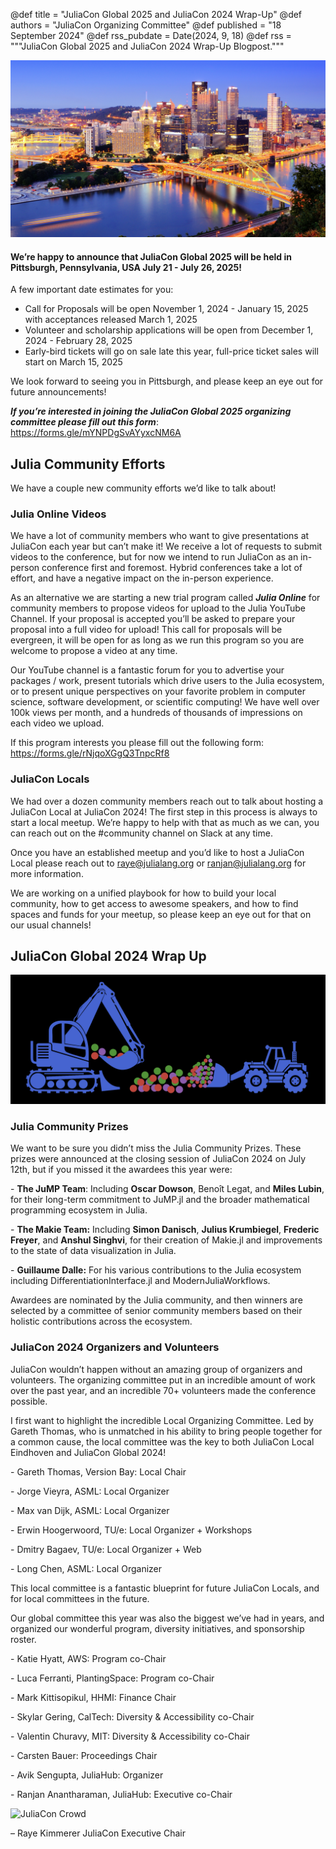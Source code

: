 @def title = "JuliaCon Global 2025 and JuliaCon 2024 Wrap-Up"
@def authors = "JuliaCon Organizing Committee"
@def published = "18 September 2024"
@def rss_pubdate = Date(2024, 9, 18)
@def rss = """JuliaCon Global 2025 and JuliaCon 2024 Wrap-Up Blogpost."""

![Pittsburgh Skyline](/assets/blog/2024-JuliaCon/AdobeStock_50245829.jpeg)
#### We’re happy to announce that JuliaCon Global 2025 will be held in Pittsburgh, Pennsylvania, USA July 21 - July 26, 2025!

A few important date estimates for you:

- Call for Proposals will be open November 1, 2024 - January 15, 2025 with acceptances released March 1, 2025
- Volunteer and scholarship applications will be open from December 1, 2024 - February 28, 2025
- Early-bird tickets will go on sale late this year, full-price ticket sales will start on March 15, 2025

We look forward to seeing you in Pittsburgh, and please keep an eye out for future announcements!

***If you’re interested in joining the JuliaCon Global 2025 organizing committee please fill out this form***: <https://forms.gle/mYNPDgSvAYyxcNM6A>

## Julia Community Efforts

We have a couple new community efforts we’d like to talk about!

### Julia Online Videos

We have a lot of community members who want to give presentations at JuliaCon each year but can’t make it! We receive a lot of requests to submit videos to the conference, but for now we intend to run JuliaCon as an in-person conference first and foremost. Hybrid conferences take a lot of effort, and have a negative impact on the in-person experience.

As an alternative we are starting a new trial program called ***Julia Online*** for community members to propose videos for upload to the Julia YouTube Channel. If your proposal is accepted you’ll be asked to prepare your proposal into a full video for upload! This call for proposals will be evergreen, it will be open for as long as we run this program so you are welcome to propose a video at any time.

Our YouTube channel is a fantastic forum for you to advertise your packages / work, present tutorials which drive users to the Julia ecosystem, or to present unique perspectives on your favorite problem in computer science, software development, or scientific computing! We have well over 100k views per month, and a hundreds of thousands of impressions on each video we upload.

If this program interests you please fill out the following form: <https://forms.gle/rNjqoXGgQ3TnpcRf8>

### JuliaCon Locals

We had over a dozen community members reach out to talk about hosting a JuliaCon Local at JuliaCon 2024! 
The first step in this process is always to start a local meetup. We’re happy to help with that as much as we can, you can reach out on the #community channel on Slack at any time. 

Once you have an established meetup and you’d like to host a JuliaCon Local please reach out to raye@julialang.org or ranjan@julialang.org for more information.

We are working on a unified playbook for how to build your local community, how to get access to awesome speakers, and how to find spaces and funds for your meetup, so please keep an eye out for that on our usual channels!

## JuliaCon Global 2024 Wrap Up

![JuliaCon Construction Edition](/assets/blog/2024-JuliaCon/tractors.png)

### Julia Community Prizes

We want to be sure you didn’t miss the Julia Community Prizes. These prizes were announced at the closing session of JuliaCon 2024 on July 12th, but if you missed it the awardees this year were:

\- **The JuMP Team**: Including **Oscar Dowson**, Benoît Legat, and **Miles Lubin**, for their long-term commitment to JuMP.jl and the broader mathematical programming ecosystem in Julia.

\- **The Makie Team:** Including **Simon Danisch**, **Julius Krumbiegel**, **Frederic Freyer**, and **Anshul Singhvi**, for their creation of Makie.jl and improvements to the state of data visualization in Julia.

\- **Guillaume Dalle:** For his various contributions to the Julia ecosystem including DifferentiationInterface.jl and ModernJuliaWorkflows.

Awardees are nominated by the Julia community, and then winners are selected by a committee of senior community members based on their holistic contributions across the ecosystem.

### JuliaCon 2024 Organizers and Volunteers

JuliaCon wouldn’t happen without an amazing group of organizers and volunteers. The organizing committee put in an incredible amount of work over the past year, and an incredible 70+ volunteers made the conference possible.

I first want to highlight the incredible Local Organizing Committee. Led by Gareth Thomas, who is unmatched in his ability to bring people together for a common cause, the local committee was the key to both JuliaCon Local Eindhoven and JuliaCon Global 2024!

\- Gareth Thomas, Version Bay: Local Chair

\- Jorge Vieyra, ASML: Local Organizer

\- Max van Dijk, ASML: Local Organizer

\- Erwin Hoogerwoord, TU/e: Local Organizer + Workshops

\- Dmitry Bagaev, TU/e: Local Organizer + Web

\- Long Chen, ASML: Local Organizer

This local committee is a fantastic blueprint for future JuliaCon Locals, and for local committees in the future.

Our global committee this year was also the biggest we’ve had in years, and organized our wonderful program, diversity initiatives, and sponsorship roster. 

\- Katie Hyatt, AWS: Program co-Chair

\- Luca Ferranti, PlantingSpace: Program co-Chair

\- Mark Kittisopikul, HHMI: Finance Chair

\- Skylar Gering, CalTech: Diversity & Accessibility co-Chair

\- Valentin Churavy, MIT: Diversity & Accessibility co-Chair

\- Carsten Bauer: Proceedings Chair

\- Avik Sengupta, JuliaHub: Organizer

\- Ranjan Anantharaman, JuliaHub: Executive co-Chair

![JuliaCon Crowd](/assets/blog/2024-JuliaCon/140A0016.jpg)



– Raye Kimmerer
JuliaCon Executive Chair
